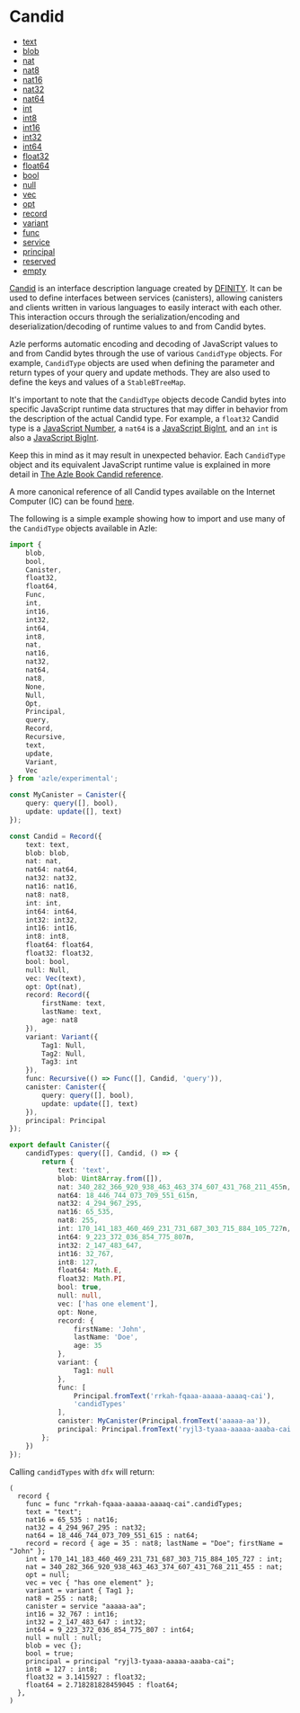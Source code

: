 # Candid

- [text](./reference/candid/text.md)
- [blob](./reference/candid/blob.md)
- [nat](./reference/candid/nat.md)
- [nat8](./reference/candid/nat8.md)
- [nat16](./reference/candid/nat16.md)
- [nat32](./reference/candid/nat32.md)
- [nat64](./reference/candid/nat64.md)
- [int](./reference/candid/int.md)
- [int8](./reference/candid/int8.md)
- [int16](./reference/candid/int16.md)
- [int32](./reference/candid/int32.md)
- [int64](./reference/candid/int64.md)
- [float32](./reference/candid/float32.md)
- [float64](./reference/candid/float64.md)
- [bool](./reference/candid/bool.md)
- [null](./reference/candid/null.md)
- [vec](./reference/candid/vec.md)
- [opt](./reference/candid/opt.md)
- [record](./reference/candid/record.md)
- [variant](./reference/candid/variant.md)
- [func](./reference/candid/func.md)
- [service](./reference/candid/service.md)
- [principal](./reference/candid/principal.md)
- [reserved](./reference/candid/reserved.md)
- [empty](./reference/candid/empty.md)

[Candid](https://internetcomputer.org/docs/current/developer-docs/backend/candid/) is an interface description language created by [DFINITY](https://dfinity.org/). It can be used to define interfaces between services (canisters), allowing canisters and clients written in various languages to easily interact with each other. This interaction occurs through the serialization/encoding and deserialization/decoding of runtime values to and from Candid bytes.

Azle performs automatic encoding and decoding of JavaScript values to and from Candid bytes through the use of various `CandidType` objects. For example, `CandidType` objects are used when defining the parameter and return types of your query and update methods. They are also used to define the keys and values of a `StableBTreeMap`.

It's important to note that the `CandidType` objects decode Candid bytes into specific JavaScript runtime data structures that may differ in behavior from the description of the actual Candid type. For example, a `float32` Candid type is a [JavaScript Number](https://developer.mozilla.org/en-US/docs/Web/JavaScript/Reference/Global_Objects/Number), a `nat64` is a [JavaScript BigInt](https://developer.mozilla.org/en-US/docs/Web/JavaScript/Reference/Global_Objects/BigInt), and an `int` is also a [JavaScript BigInt](https://developer.mozilla.org/en-US/docs/Web/JavaScript/Reference/Global_Objects/BigInt).

Keep this in mind as it may result in unexpected behavior. Each `CandidType` object and its equivalent JavaScript runtime value is explained in more detail in [The Azle Book Candid reference](./reference/candid/candid.md).

A more canonical reference of all Candid types available on the Internet Computer (IC) can be found [here](https://internetcomputer.org/docs/current/references/candid-ref).

The following is a simple example showing how to import and use many of the `CandidType` objects available in Azle:

```typescript
import {
    blob,
    bool,
    Canister,
    float32,
    float64,
    Func,
    int,
    int16,
    int32,
    int64,
    int8,
    nat,
    nat16,
    nat32,
    nat64,
    nat8,
    None,
    Null,
    Opt,
    Principal,
    query,
    Record,
    Recursive,
    text,
    update,
    Variant,
    Vec
} from 'azle/experimental';

const MyCanister = Canister({
    query: query([], bool),
    update: update([], text)
});

const Candid = Record({
    text: text,
    blob: blob,
    nat: nat,
    nat64: nat64,
    nat32: nat32,
    nat16: nat16,
    nat8: nat8,
    int: int,
    int64: int64,
    int32: int32,
    int16: int16,
    int8: int8,
    float64: float64,
    float32: float32,
    bool: bool,
    null: Null,
    vec: Vec(text),
    opt: Opt(nat),
    record: Record({
        firstName: text,
        lastName: text,
        age: nat8
    }),
    variant: Variant({
        Tag1: Null,
        Tag2: Null,
        Tag3: int
    }),
    func: Recursive(() => Func([], Candid, 'query')),
    canister: Canister({
        query: query([], bool),
        update: update([], text)
    }),
    principal: Principal
});

export default Canister({
    candidTypes: query([], Candid, () => {
        return {
            text: 'text',
            blob: Uint8Array.from([]),
            nat: 340_282_366_920_938_463_463_374_607_431_768_211_455n,
            nat64: 18_446_744_073_709_551_615n,
            nat32: 4_294_967_295,
            nat16: 65_535,
            nat8: 255,
            int: 170_141_183_460_469_231_731_687_303_715_884_105_727n,
            int64: 9_223_372_036_854_775_807n,
            int32: 2_147_483_647,
            int16: 32_767,
            int8: 127,
            float64: Math.E,
            float32: Math.PI,
            bool: true,
            null: null,
            vec: ['has one element'],
            opt: None,
            record: {
                firstName: 'John',
                lastName: 'Doe',
                age: 35
            },
            variant: {
                Tag1: null
            },
            func: [
                Principal.fromText('rrkah-fqaaa-aaaaa-aaaaq-cai'),
                'candidTypes'
            ],
            canister: MyCanister(Principal.fromText('aaaaa-aa')),
            principal: Principal.fromText('ryjl3-tyaaa-aaaaa-aaaba-cai')
        };
    })
});
```

Calling `candidTypes` with `dfx` will return:

```
(
  record {
    func = func "rrkah-fqaaa-aaaaa-aaaaq-cai".candidTypes;
    text = "text";
    nat16 = 65_535 : nat16;
    nat32 = 4_294_967_295 : nat32;
    nat64 = 18_446_744_073_709_551_615 : nat64;
    record = record { age = 35 : nat8; lastName = "Doe"; firstName = "John" };
    int = 170_141_183_460_469_231_731_687_303_715_884_105_727 : int;
    nat = 340_282_366_920_938_463_463_374_607_431_768_211_455 : nat;
    opt = null;
    vec = vec { "has one element" };
    variant = variant { Tag1 };
    nat8 = 255 : nat8;
    canister = service "aaaaa-aa";
    int16 = 32_767 : int16;
    int32 = 2_147_483_647 : int32;
    int64 = 9_223_372_036_854_775_807 : int64;
    null = null : null;
    blob = vec {};
    bool = true;
    principal = principal "ryjl3-tyaaa-aaaaa-aaaba-cai";
    int8 = 127 : int8;
    float32 = 3.1415927 : float32;
    float64 = 2.718281828459045 : float64;
  },
)
```
